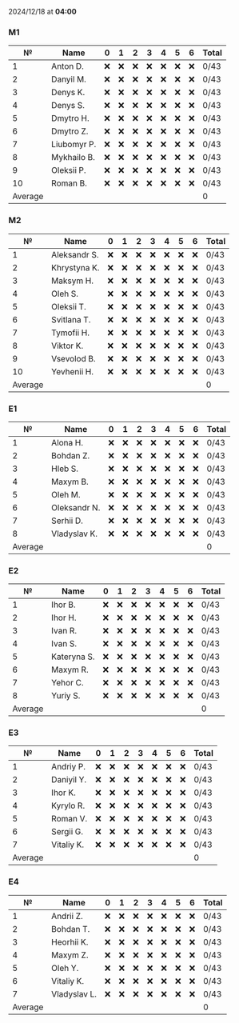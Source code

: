 2024/12/18 at **04:00**
### M1
|№|Name|0|1|2|3|4|5|6|Total|
|-----|-----|-----|-----|-----|-----|-----|-----|-----|-----|
|1|Anton D.|❌|❌|❌|❌|❌|❌|❌|0/43|
|2|Danyil M.|❌|❌|❌|❌|❌|❌|❌|0/43|
|3|Denys K.|❌|❌|❌|❌|❌|❌|❌|0/43|
|4|Denys S.|❌|❌|❌|❌|❌|❌|❌|0/43|
|5|Dmytro H.|❌|❌|❌|❌|❌|❌|❌|0/43|
|6|Dmytro Z.|❌|❌|❌|❌|❌|❌|❌|0/43|
|7|Liubomyr P.|❌|❌|❌|❌|❌|❌|❌|0/43|
|8|Mykhailo B.|❌|❌|❌|❌|❌|❌|❌|0/43|
|9|Oleksii P.|❌|❌|❌|❌|❌|❌|❌|0/43|
|10|Roman B.|❌|❌|❌|❌|❌|❌|❌|0/43|
|Average|||||||||0|
### M2
|№|Name|0|1|2|3|4|5|6|Total|
|-----|-----|-----|-----|-----|-----|-----|-----|-----|-----|
|1|Aleksandr S.|❌|❌|❌|❌|❌|❌|❌|0/43|
|2|Khrystyna K.|❌|❌|❌|❌|❌|❌|❌|0/43|
|3|Maksym H.|❌|❌|❌|❌|❌|❌|❌|0/43|
|4|Oleh S.|❌|❌|❌|❌|❌|❌|❌|0/43|
|5|Oleksii T.|❌|❌|❌|❌|❌|❌|❌|0/43|
|6|Svitlana T.|❌|❌|❌|❌|❌|❌|❌|0/43|
|7|Tymofii H.|❌|❌|❌|❌|❌|❌|❌|0/43|
|8|Viktor K.|❌|❌|❌|❌|❌|❌|❌|0/43|
|9|Vsevolod B.|❌|❌|❌|❌|❌|❌|❌|0/43|
|10|Yevhenii H.|❌|❌|❌|❌|❌|❌|❌|0/43|
|Average|||||||||0|
### E1
|№|Name|0|1|2|3|4|5|6|Total|
|-----|-----|-----|-----|-----|-----|-----|-----|-----|-----|
|1|Alona H.|❌|❌|❌|❌|❌|❌|❌|0/43|
|2|Bohdan Z.|❌|❌|❌|❌|❌|❌|❌|0/43|
|3|Hleb S.|❌|❌|❌|❌|❌|❌|❌|0/43|
|4|Maxym B.|❌|❌|❌|❌|❌|❌|❌|0/43|
|5|Oleh M.|❌|❌|❌|❌|❌|❌|❌|0/43|
|6|Oleksandr N.|❌|❌|❌|❌|❌|❌|❌|0/43|
|7|Serhii D.|❌|❌|❌|❌|❌|❌|❌|0/43|
|8|Vladyslav K.|❌|❌|❌|❌|❌|❌|❌|0/43|
|Average|||||||||0|
### E2
|№|Name|0|1|2|3|4|5|6|Total|
|-----|-----|-----|-----|-----|-----|-----|-----|-----|-----|
|1|Ihor B.|❌|❌|❌|❌|❌|❌|❌|0/43|
|2|Ihor H.|❌|❌|❌|❌|❌|❌|❌|0/43|
|3|Ivan R.|❌|❌|❌|❌|❌|❌|❌|0/43|
|4|Ivan S.|❌|❌|❌|❌|❌|❌|❌|0/43|
|5|Kateryna S.|❌|❌|❌|❌|❌|❌|❌|0/43|
|6|Maxym R.|❌|❌|❌|❌|❌|❌|❌|0/43|
|7|Yehor C.|❌|❌|❌|❌|❌|❌|❌|0/43|
|8|Yuriy S.|❌|❌|❌|❌|❌|❌|❌|0/43|
|Average|||||||||0|
### E3
|№|Name|0|1|2|3|4|5|6|Total|
|-----|-----|-----|-----|-----|-----|-----|-----|-----|-----|
|1|Andriy P.|❌|❌|❌|❌|❌|❌|❌|0/43|
|2|Daniyil Y.|❌|❌|❌|❌|❌|❌|❌|0/43|
|3|Ihor K.|❌|❌|❌|❌|❌|❌|❌|0/43|
|4|Kyrylo R.|❌|❌|❌|❌|❌|❌|❌|0/43|
|5|Roman V.|❌|❌|❌|❌|❌|❌|❌|0/43|
|6|Sergii G.|❌|❌|❌|❌|❌|❌|❌|0/43|
|7|Vitaliy K.|❌|❌|❌|❌|❌|❌|❌|0/43|
|Average|||||||||0|
### E4
|№|Name|0|1|2|3|4|5|6|Total|
|-----|-----|-----|-----|-----|-----|-----|-----|-----|-----|
|1|Andrii Z.|❌|❌|❌|❌|❌|❌|❌|0/43|
|2|Bohdan T.|❌|❌|❌|❌|❌|❌|❌|0/43|
|3|Heorhii K.|❌|❌|❌|❌|❌|❌|❌|0/43|
|4|Maxym Z.|❌|❌|❌|❌|❌|❌|❌|0/43|
|5|Oleh Y.|❌|❌|❌|❌|❌|❌|❌|0/43|
|6|Vitaliy K.|❌|❌|❌|❌|❌|❌|❌|0/43|
|7|Vladyslav L.|❌|❌|❌|❌|❌|❌|❌|0/43|
|Average|||||||||0|
